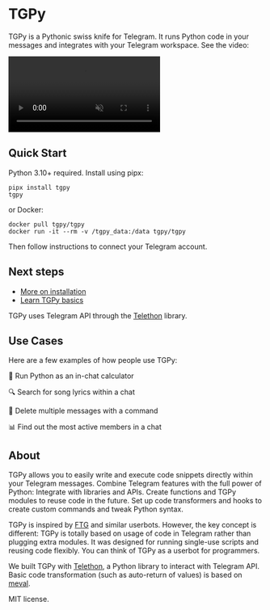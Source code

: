 [//]: # (# TGPy. <span style="color: var&#40;--vp-c-text-2&#41;">Your Pythonic Swiss Knife for Telegram</span>)

# TGPy

TGPy is a Pythonic swiss knife for Telegram. 
It runs Python code in your messages and integrates with your Telegram workspace. 
See the video:

<video controls loop muted src="https://user-images.githubusercontent.com/38432588/181266550-c4640ff1-71f2-4868-ab83-6ea3690c01b6.mp4"></video>

## Quick Start

Python 3.10+ required. Install using pipx:

```shell
pipx install tgpy
tgpy
```

or Docker:

```shell
docker pull tgpy/tgpy
docker run -it --rm -v /tgpy_data:/data tgpy/tgpy
```

Then follow instructions to connect your Telegram account.

## Next steps

- [More on installation](installation)
- [Learn TGPy basics](basics/code)

TGPy uses Telegram API through the [Telethon](https://github.com/LonamiWebs/Telethon) library.

## Use Cases

Here are a few examples of how people use TGPy:

🧮 Run Python as an in-chat calculator

🔍 Search for song lyrics within a chat

🧹 Delete multiple messages with a command

📊 Find out the most active members in a chat

## About

TGPy allows you to easily write and execute code snippets directly within your Telegram messages. Combine Telegram
features with the full power of Python: Integrate with libraries and APIs. Create functions and TGPy modules to reuse
code in the future. Set up code transformers and hooks to create custom commands and tweak Python syntax.


TGPy is inspired by [FTG](https://gitlab.com/friendly-telegram/friendly-telegram) and similar userbots. 
However, the key concept is different: 
TGPy is totally based on usage of code in Telegram rather than plugging extra modules. 
It was designed for running single-use scripts and reusing code flexibly. 
You can think of TGPy as a userbot for programmers.

We built TGPy with [Telethon](https://github.com/LonamiWebs/Telethon), a Python library to interact with Telegram API.
Basic code transformation (such as auto-return of values) is based on [meval](https://github.com/penn5/meval).

MIT license.
